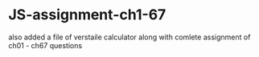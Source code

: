 # JS-assignment-ch1-67
also added a file of verstaile calculator along with comlete assignment of ch01 - ch67 questions
